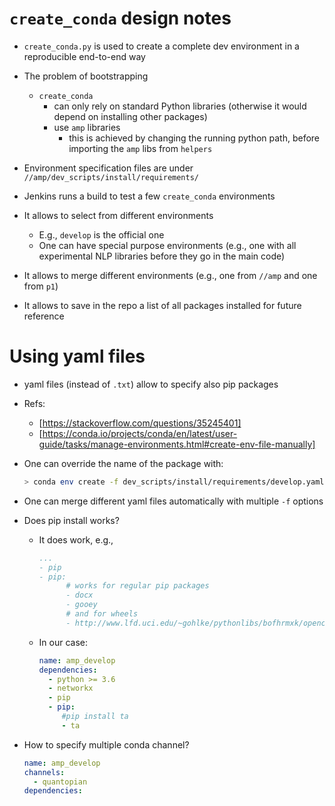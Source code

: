 # `create_conda` design notes

- `create_conda.py` is used to create a complete dev environment in a
  reproducible end-to-end way
  
- The problem of bootstrapping
    - `create_conda`
        - can only rely on standard Python libraries (otherwise it would depend on
          installing other packages)
        - use `amp` libraries
            - this is achieved by changing the running python path, before
             importing the `amp` libs from `helpers`
        
- Environment specification files are under
  `//amp/dev_scripts/install/requirements/`
  
- Jenkins runs a build to test a few `create_conda` environments

- It allows to select from different environments
    - E.g., `develop` is the official one
    - One can have special purpose environments (e.g., one with all
      experimental NLP libraries before they go in the main code)

- It allows to merge different environments (e.g., one from `//amp` and one
  from `p1`)
  
- It allows to save in the repo a list of all packages installed for future
  reference
  
# Using yaml files

- yaml files (instead of `.txt`) allow to specify also pip packages
- Refs:
    - [https://stackoverflow.com/questions/35245401]
    - [https://conda.io/projects/conda/en/latest/user-guide/tasks/manage-environments.html#create-env-file-manually]
    
- One can override the name of the package with:
    ```bash
    > conda env create -f dev_scripts/install/requirements/develop.yaml -n test
    ```
  
- One can merge different yaml files automatically with multiple `-f` options

- Does pip install works?
    - It does work, e.g.,
        ```yaml
        ...
        - pip
        - pip:
              # works for regular pip packages
              - docx
              - gooey
              # and for wheels
              - http://www.lfd.uci.edu/~gohlke/pythonlibs/bofhrmxk/opencv_python-3.1.0-cp35-none-win_amd64.whl
        ```
    - In our case:
        ```yaml
        name: amp_develop
        dependencies:
          - python >= 3.6
          - networkx
          - pip
          - pip:
             #pip install ta
             - ta
        ```
      
- How to specify multiple conda channel?
    ```yaml
    name: amp_develop
    channels:
      - quantopian
    dependencies:
    ```
